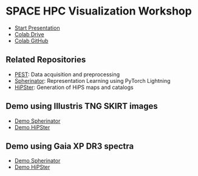 # SPACE HPC Visualization Workshop

- [Start Presentation](https://bernddoser.github.io/SPACE_HPC_Visualization_Workshop/)
- [Colab Drive](https://colab.research.google.com/drive/1fGe2Sl1MIRAahUZANGAEm3WOXiAd8NbW?usp=sharing)
- [Colab GitHub](https://github.com/BerndDoser/SPACE_HPC_Visualization_Workshop/blob/main/colab/spherinator_illustris.ipynb)

## Related Repositories

- [PEST](https://github.com/HITS-AIN/PEST): Data acquisition and preprocessing
- [Spherinator](https://github.com/HITS-AIN/Spherinator): Representation Learning using PyTorch Lightning
- [HiPSter](https://github.com/HITS-AIN/HiPSter): Generation of HiPS maps and catalogs

## Demo using Illustris TNG SKIRT images

- [Demo Spherinator](./demo_spherinator_illustris.ipynb)
- [Demo HiPSter](./demo_hipster_illustris.ipynb)

## Demo using Gaia XP DR3 spectra

- [Demo Spherinator](./demo_spherinator_gaia.ipynb)
- [Demo HiPSter](./demo_hipster_gaia.ipynb)
